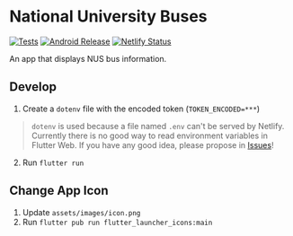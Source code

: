 # National University Buses

[![Tests](https://github.com/lirc572/National-University-Buses/workflows/Tests/badge.svg)](https://github.com/lirc572/National-University-Buses/actions/workflows/tests.yml)
[![Android Release](https://github.com/lirc572/National-University-Buses/workflows/Android%20Release/badge.svg)](https://github.com/lirc572/National-University-Buses/actions/workflows/android-release.yml)
[![Netlify Status](https://api.netlify.com/api/v1/badges/f63120d9-37b8-4c54-9841-a85fae3614dd/deploy-status)](https://app.netlify.com/sites/nubuses/deploys)

An app that displays NUS bus information.

## Develop

1. Create a `dotenv` file with the encoded token (`TOKEN_ENCODED=***`)

> `dotenv` is used because a file named `.env` can't be served by Netlify. Currently there is no good way to read environment variables in Flutter Web. If you have any good idea, please propose in [Issues](https://github.com/lirc572/National-University-Buses/issues)!

2. Run `flutter run`

## Change App Icon

1. Update `assets/images/icon.png`
2. Run `flutter pub run flutter_launcher_icons:main`
